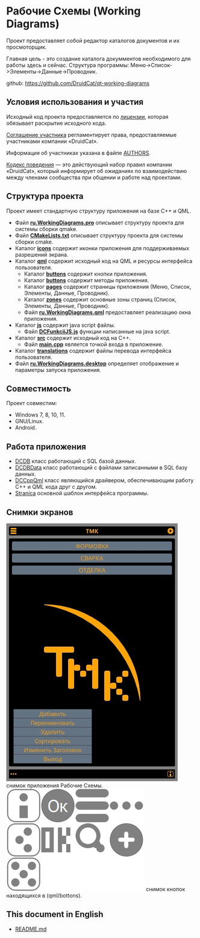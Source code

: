 ﻿# Рабочие Схемы (Working Diagrams)

Проект предоставляет собой редактор каталогов документов и их просмоторщик.

Главная цель - это создание каталога докумментов необходимого для работы здесь и сейчас.
Структура программы: Меню->Список->Элементы->Данные->Проводник.

github:
https://github.com/DruidCat/qt-working-diagrams

## Условия использования и участия

Исходный код проекта предоставляется по [лицензии](LICENSE.GPLv3.md), которая обязывает раскрытие исходного 
кода.

[Соглашение участника](CONTRIBUTING.md) регламентирует права, предоставляемые участниками компании «DruidCat».

Информация об участниках указана в файле [AUTHORS](AUTHORS.md).

[Кодекс поведения](CODE_OF_CONDUCT.md) — это действующий набор правил компании «DruidCat», который информирует
об ожиданиях по взаимодействию между членами сообщества при общении и работе над проектами.

## Структура проекта

Проект имеет стандартную структуру приложения на базе C++ и QML.

* Файл **[ru.WorkingDiagrams.pro](ru.WorkingDiagrams.pro)**
        описывает структуру проекта для системы сборки qmake.
* Файл **[CMakeLists.txt](CMakeLists.txt)**
        описывает структуру проекта для системы сборки cmake.
* Каталог **[icons](icons)** содержит иконки приложения для поддерживаемых разрешений экрана.
* Каталог **[qml](qml)** содержит исходный код на QML и ресурсы интерфейса пользователя.
	* Каталог **[buttons](qml/buttons)** содержит кнопки приложения.
	* Каталог **[buttons](qml/methods)** содержит методы приложения.
	* Каталог **[pages](qml/pages)** содержит страницы приложения (Меню, Список, Элементы, Данные, Проводник).
	* Каталог **[zones](qml/zones)** содержит основные зоны страниц (Список, Элементы, Данные, Проводник).
	* Файл **[ru.WorkingDiagrams.qml](qml/ru.WorkingDiagrams.qml)**
                предоставляет реализацию окна приложения.
* Каталог **[js](js)** содержит java script файлы.
	* Файл **[DCFunkciiJS.js](js/DCFunkciiJS.js)**
				функции написанные на java script.
* Каталог **[src](src)** содержит исходный код на C++.
    * Файл **[main.cpp](src/main.cpp)** является точкой входа в приложение.
* Каталог **[translations](translations)** содержит файлы перевода интерфейса пользователя.
* Файл **[ru.WorkingDiagrams.desktop](ru.WorkingDiagrams.desktop)**
        определяет отображение и параметры запуска приложения.
        
## Совместимость

Проект совместим:

* Windows 7, 8, 10, 11.
* GNU/Linux.
* Android.

## Работа приложения

- [DCDB](src/dcdb.h) класс работающий с SQL базой данных.
- [DCDBData](src/dcdbdata.h) класс работающий с файлами записанными в SQL базу данных.
- [DCCppQml](src/cppqml.h) класс являющийся драйвером, обеспечивающим работу С++ и QML кода друг с другом.
- [Stranica](qml/pages/Stranica.qml) основной шаблон интерфейса программы.

## Снимки экранов

![screenshots](screenshots/ru.WorkingDiagrams.png)
    снимок приложения Рабочие Схемы.
![screenshots](screenshots/KnopkiQML.png)
    снимок кнопок находящихся в (qml/bottons).

## This document in English

- [README.md](README.md)
